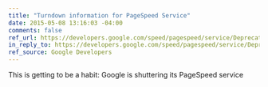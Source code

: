 ```yaml
---
title: "Turndown information for PageSpeed Service"
date: 2015-05-08 13:16:03 -04:00
comments: false
ref_url: https://developers.google.com/speed/pagespeed/service/Deprecation
in_reply_to: https://developers.google.com/speed/pagespeed/service/Deprecation
ref_source: Google Developers
---
```


This is getting to be a habit: Google is shuttering its PageSpeed service